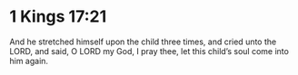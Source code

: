 # 1 Kings 17:21

And he stretched himself upon the child three times, and cried unto the LORD, and said, O LORD my God, I pray thee, let this child’s soul come into him again.